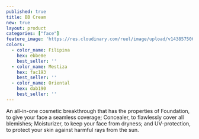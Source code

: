 ```yaml
---
published: true
title: BB Cream
new: true
layout: product
categories: ["face"]
feature_image: 'https://res.cloudinary.com/ruel/image/upload/v1438575069/fs/BB_Cream.jpg'
colors:
  - color_name: Filipina
    hex: ebbe8e
    best_seller: ''
  - color_name: Mestiza
    hex: fac193
    best_seller: ''
  - color_name: Oriental
    hex: dab190
    best_seller: ''
---
```

An all-in-one cosmetic breakthrough that has the properties of Foundation, to give your face a seamless coverage; Concealer, to flawlessly cover all blemishes; Moisturizer, to keep your face from dryness; and UV-protection, to protect your skin against harmful rays from the sun.
